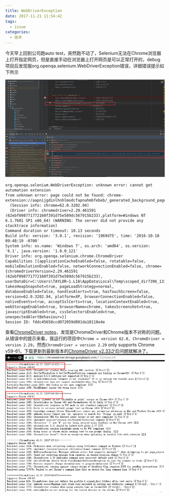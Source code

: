 ```yaml
---
title: WebDriverException
date: 2017-11-21 11:54:42
tags:
  - issue
categories:
  - 技术
---
```

今天早上回到公司跑auto test，突然跑不动了，Selenium无法在Chrome浏览器上打开指定网页，但是直接手动在浏览器上打开网页是可以正常打开的，debug项目后发现报org.openqa.selenium.WebDriverException错误，详细错误提示如下所示<!--more-->

![](WebDriverException/1.png)

```
org.openqa.selenium.WebDriverException: unknown error: cannot get automation extension
from unknown error: page could not be found: chrome-extension://aapnijgdinlhnhlmodcfapnahmbfebeb/_generated_background_page.html
  (Session info: chrome=62.0.3202.94)
  (Driver info: chromedriver=2.29.461591 (62ebf098771772160f391d75e589dc567915b233),platform=Windows NT 6.1.7601 SP1 x86_64) (WARNING: The server did not provide any stacktrace information)
Command duration or timeout: 10.13 seconds
Build info: version: '3.0.1', revision: '1969d75', time: '2016-10-18 09:48:19 -0700'
System info: os.name: 'Windows 7', os.arch: 'amd64', os.version: '6.1', java.version: '1.8.0_121'
Driver info: org.openqa.selenium.chrome.ChromeDriver
Capabilities [{applicationCacheEnabled=false, rotatable=false, mobileEmulationEnabled=false, networkConnectionEnabled=false, chrome={chromedriverVersion=2.29.461591 (62ebf098771772160f391d75e589dc567915b233), userDataDir=C:\Users\TAYLOR~1.LIA\AppData\Local\Temp\scoped_dir7396_13176}, takesHeapSnapshot=true, pageLoadStrategy=normal, databaseEnabled=false, handlesAlerts=true, hasTouchScreen=false, version=62.0.3202.94, platform=XP, browserConnectionEnabled=false, nativeEvents=true, acceptSslCerts=true, locationContextEnabled=true, webStorageEnabled=true, browserName=chrome, takesScreenshot=true, javascriptEnabled=true, cssSelectorsEnabled=true, unexpectedAlertBehaviour=}]
Session ID: fddc45658ccd072059d891da10118e4e
```

查看[ChromeDriver notes](https://chromedriver.storage.googleapis.com/2.33/notes.txt)，发现是ChromeDriver和Chrome版本不对称的问题。从错误中的提示来看，我运行的项目中`Chrome = version 62.0, ChromeDriver = version 2.29`，然而`ChromeDriver = version 2.29` only supports Chrome v59-61，下载更新到最新版本的[ChromeDriver v2.33](https://chromedriver.storage.googleapis.com/index.html?path=2.33/)之后问题就解决了。
![](WebDriverException/2.png)
